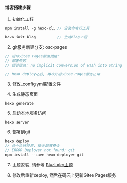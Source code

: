 #### 博客搭建步骤

1. 初始化工程
```js
npm install -g hexo-cli // 安装命令行工具

hexo init blog          // 生成blog工程
```

2. git服务新建分支: osc-pages
```js
// 启动Gitee Pages服务报错: 
// 部署失败
// 错误信息: no implicit conversion of Hash into String

// hexo deploy之后, 再次开启Gitee Pages服务正常
```

3. 修改_config.yml配置文件

4. 生成静态页面
```
hexo generate
```

5. 启动本地服务访问
```
hexo server
```

6. 部署到git
```js
hexo deploy
// 命令执行异常, 缺少部署模块
// ERROR Deployer not found: git
npm install --save hexo-deployer-git
```
7. 主题安装, 请参考
[BlueLake主题](https://github.com/chaooo/hexo-theme-BlueLake)

8. 修改后重新deploy, 然后在码云上更新Gitee Pages服务